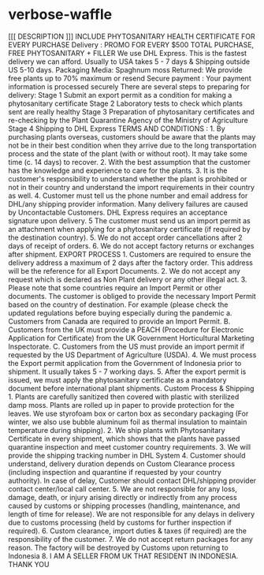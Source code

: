 # verbose-waffle
[[[ DESCRIPTION ]]]   INCLUDE PHYTOSANITARY HEALTH CERTIFICATE FOR EVERY PURCHASE  Delivery : PROMO FOR EVERY $500 TOTAL PURCHASE, FREE PHYTOSANITARY + FILLER We use DHL Express. This is the fastest delivery we can afford. Usually to USA takes 5 - 7 days &amp; Shipping outside US 5-10 days.  Packaging Media: Spaghnum moss Returned: We provide free plants up to 70% maximum or resend Secure payment : Your payment information is processed securely  There are several steps to preparing for delivery:  Stage 1 Submit an export permit as a condition for making a phytosanitary certificate  Stage 2 Laboratory tests to check which plants sent are really healthy  Stage 3 Preparation of phytosanitary certificates and re-checking by the Plant Quarantine Agency of the Ministry of Agriculture  Stage 4 Shipping to DHL Express  TERMS AND CONDITIONS :  1. By purchasing plants overseas, customers should be aware that the plants may not be in their best condition when they arrive due to the long transportation process and the state of the plant (with or without root). It may take some time (c. 14 days) to recover. 2. With the best assumption that the customer has the knowledge and experience to care for the plants. 3. It is the customer's responsibility to understand whether the plant is prohibited or not in their country and understand the import requirements in their country as well. 4. Customer must tell us the phone number and email address for DHL/any shipping provider information. Many delivery failures are caused by Uncontactable Customers. DHL Express requires an acceptance signature upon delivery. 5 The customer must send us an import permit as an attachment when applying for a phytosanitary certificate (if required by the destination country). 5. We do not accept order cancellations after 2 days of receipt of orders. 6. We do not accept factory returns or exchanges after shipment.  EXPORT PROCESS 1. Customers are required to ensure the delivery address a maximum of 2 days after the factory order. This address will be the reference for all Export Documents. 2. We do not accept any request which is declared as Non Plant delivery or any other illegal act. 3. Please note that some countries require an Import Permit or other documents. The customer is obliged to provide the necessary Import Permit based on the country of destination. For example (please check the updated regulations before buying especially during the pandemic a. Customers from Canada are required to provide an Import Permit. B. Customers from the UK must provide a PEACH (Procedure for Electronic Application for Certificate) from the UK Government Horticultural Marketing Inspectorate. C. Customers from the US must provide an import permit if requested by the US Department of Agriculture (USDA). 4. We must process the Export permit application from the Government of Indonesia prior to shipment. It usually takes 5 - 7 working days. 5. After the export permit is issued, we must apply the phytosanitary certificate as a mandatory document before international plant shipments.   Custom Process &amp; Shipping  1. Plants are carefully sanitized then covered with plastic with sterilized damp moss. Plants are rolled up in paper to provide protection for the leaves. We use styrofoam box or carton box as secondary packaging (For winter, we also use bubble aluminum foil as thermal insulation to maintain temperature during shipping). 2. We ship plants with Phytosanitary Certificate in every shipment, which shows that the plants have passed quarantine inspection and meet customer country requirements. 3. We will provide the shipping tracking number in DHL System 4. Customer should understand, delivery duration depends on Custom Clearance process (including inspection and quarantine if requested by your country authority). In case of delay, Customer should contact DHL/shipping provider contact center/local call center. 5. We are not responsible for any loss, damage, death, or injury arising directly or indirectly from any process caused by customs or shipping processes (handling, maintenance, and length of time for release). We are not responsible for any delays in delivery due to customs processing (held by customs for further inspection if required). 6. Custom clearance, import duties &amp; taxes (if required) are the responsibility of the customer. 7. We do not accept return packages for any reason. The factory will be destroyed by Customs upon returning to Indonesia 8. I AM A SELLER FROM UK THAT RESIDENT IN INDONESIA.   THANK YOU
